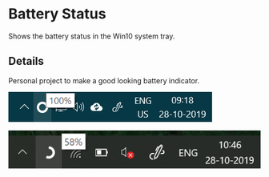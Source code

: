 # Battery Status
Shows the battery status in the Win10 system tray.

## Details
Personal project to make a good looking battery indicator.

![Alt text](BatteryStatus001.png?raw=true "Battery full")

![Alt text](BatteryStatus002.png?raw=true "Battery status")
